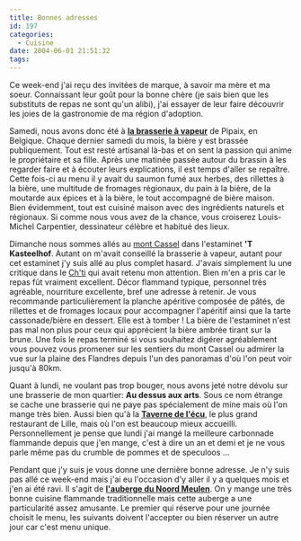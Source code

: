 ```yaml
---
title: Bonnes adresses
id: 197
categories:
  - Cuisine
date: 2004-06-01 21:51:32
tags:
---
```


Ce week-end j'ai reçu des invitées de marque, à savoir ma mère et ma soeur. Connaissant leur goût pour la bonne chère (je sais bien que les substituts de repas ne sont qu'un alibi), j'ai essayer de leur faire découvrir les joies de la gastronomie de ma région d'adoption.

Samedi, nous avons donc été à **[la brasserie à vapeur](http://www.vapeur.com/ "La brasserie à vapeur")** de Pipaix, en Belgique. Chaque dernier samedi du mois, la bière y est brassée publiquement. Tout est resté artisanal là-bas et on sent la passion qui anime le propriétaire et sa fille. Après une matinée passée autour du brassin à les regarder faire et à écouter leurs explications, il est temps d'aller se repaître. Cette fois-ci au menu il y avait du saumon fumé aux herbes, des rillettes à la bière, une multitude de fromages régionaux, du pain à la bière, de la moutarde aux épices et à la bière, le tout accompagné de bière maison. Bien évidemment, tout est cuisiné maison avec des ingrédients naturels et régionaux. Si comme nous vous avez de la chance, vous croiserez Louis-Michel Carpentier, dessinateur célèbre et habitué des lieux.

Dimanche nous sommes allés au [mont Cassel](http://www.ot-cassel.fr/ "Pays de cassel") dans l'estaminet **'T Kasteelhof**. Autant on m'avait conseillé la brasserie à vapeur, autant pour cet estaminet j'y suis allé au plus complet hasard. J'avais simplement lu une critique dans le [Ch'ti](http://www.lechti.com/ "Le Ch&#039;ti") qui avait retenu mon attention. Bien m'en a pris car le repas fût vraiment excellent. Décor flammand typique, personnel très agréable, nourriture excellente, bref une adresse à retenir. Je vous recommande particulièrement la planche apéritive composée de pâtés, de rillettes et de fromages locaux pour accompagner l'apéritif ainsi que la tarte cassonade/bière en dessert. Elle est à tomber&nbsp;! La bière de l'estaminet n'est pas mal non plus pour ceux qui apprécient la bière ambrée tirant sur la brune. Une fois le repas terminé si vous souhaitez digérer agréablement vous pouvez vous promener sur les sentiers du mont Cassel ou admirer la vue sur la plaine des Flandres depuis l'un des panoramas d'où l'on peut voir jusqu'à 80km.

Quant à lundi, ne voulant pas trop bouger, nous avons jeté notre dévolu sur une brasserie de mon quartier: **Au dessus aux arts**. Sous ce nom étrange se cache une brasserie qui ne paye pas spécialement de mine mais où l'on mange très bien. Aussi bien qu'à la **[Taverne de l'écu](http://www.lille.cci.fr/tourisme/ecu01.html "Taverne de l&#039;écu")**, le plus grand restaurant de Lille, mais où l'on est beaucoup mieux accueilli. Personnellement je pense que lundi j'ai mangé la meilleure carbonnade flammande depuis que j'en mange, c'est à dire un an et demi et je ne vous parle même pas du crumble de pommes et de speculoos …

Pendant que j'y suis je vous donne une dernière bonne adresse. Je n'y suis pas allé ce week-end mais j'ai eu l'occasion d'y aller il y a quelques mois et j'en ai été ravi. Il s'agit de **[l'auberge du Noord Meulen](http://perso.wanadoo.fr/aubergedunoordmeulen/ "Auberge du Noord Meulen")**. On y mange une très bonne cuisine flammande traditionnelle mais cette auberge a une particularité assez amusante. Le premier qui réserve pour une journée choisit le menu, les suivants doivent l'accepter ou bien réserver un autre jour car c'est menu unique.